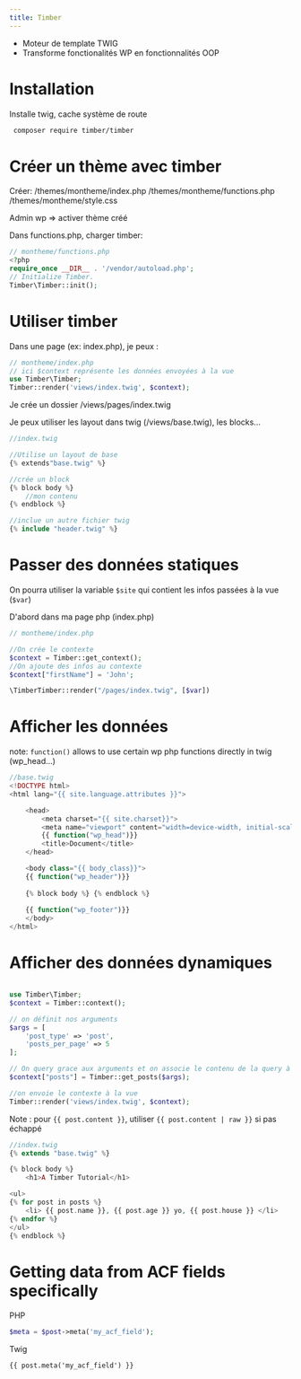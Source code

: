 ```yaml
---
title: Timber
---
```

- Moteur de template TWIG
- Transforme fonctionalités WP en fonctionnalités OOP

# Installation
Installe twig, cache système de route
```sh
 composer require timber/timber
```

# Créer un thème avec timber

Créer:
/themes/montheme/index.php
/themes/montheme/functions.php
/themes/montheme/style.css

Admin wp => activer thème créé

Dans functions.php, charger timber:
```php
// montheme/functions.php
<?php
require_once __DIR__ . '/vendor/autoload.php';
// Initialize Timber.
Timber\Timber::init();
```

# Utiliser timber

Dans une page (ex: index.php), je peux :
```php
// montheme/index.php
// ici $context représente les données envoyées à la vue
use Timber\Timber;
Timber::render('views/index.twig', $context);
```

Je crée un dossier /views/pages/index.twig

Je peux utiliser les layout dans twig (/views/base.twig), les blocks...

```php
//index.twig

//Utilise un layout de base
{% extends"base.twig" %}

//crée un block
{% block body %}
	//mon contenu
{% endblock %}

//inclue un autre fichier twig
{% include "header.twig" %}

```

# Passer des données statiques
On pourra utiliser la variable `$site` qui contient les infos passées à la vue (`$var`)

D'abord dans ma page php (index.php)
```php
// montheme/index.php

//On crée le contexte
$context = Timber::get_context();
//On ajoute des infos au contexte
$context["firstName"] = 'John';

\TimberTimber::render("/pages/index.twig", [$var])
```
# Afficher les données
note: `function()` allows to use certain wp php functions directly in twig (wp_head...)

```php
//base.twig
<!DOCTYPE html>
<html lang="{{ site.language.attributes }}">

	<head>
		<meta charset="{{ site.charset}}">
		<meta name="viewport" content="width=device-width, initial-scale=1.0">
		{{ function("wp_head")}}
		<title>Document</title>
	</head>

	<body class="{{ body_class}}">
	{{ function("wp_header")}}
	
	{% block body %} {% endblock %}
	
	{{ function("wp_footer")}}
	</body>
</html>
```

# Afficher des données dynamiques
```php

use Timber\Timber;
$context = Timber::context();

// on définit nos arguments
$args = [
	'post_type' => 'post',
	'posts_per_page' => 5
];

// On query grace aux arguments et on associe le contenu de la query à l'objet "posts" dans notre contexte
$context["posts"] = Timber::get_posts($args);

//on envoie le contexte à la vue
Timber::render('views/index.twig', $context);
```

Note : pour `{{ post.content }}`, utiliser `{{ post.content | raw }}` si pas échappé
```php
//index.twig
{% extends "base.twig" %}

{% block body %}
	<h1>A Timber Tutorial</h1>

<ul>
{% for post in posts %}
	<li> {{ post.name }}, {{ post.age }} yo, {{ post.house }} </li>
{% endfor %}
</ul>
{% endblock %}

```

# Getting data from ACF fields specifically
PHP
```php
$meta = $post->meta('my_acf_field');
```
Twig
```twig
{{ post.meta('my_acf_field') }}
```
